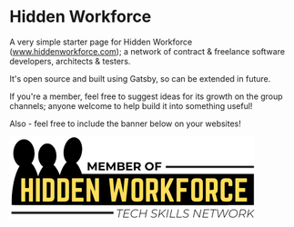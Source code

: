 # Hidden Workforce #

A very simple starter page for Hidden Workforce (www.hiddenworkforce.com); a network of contract & freelance software developers, architects & testers.

It's open source and built using Gatsby, so can be extended in future.

If you're a member, feel free to suggest ideas for its growth on the group channels; anyone welcome to help build it into something useful!

Also - feel free to include the banner below on your websites!

![banner for your websites](https://github.com/teksidia/hiddenworkforce-landing/blob/master/resources/hidden-workforce-member.png)
